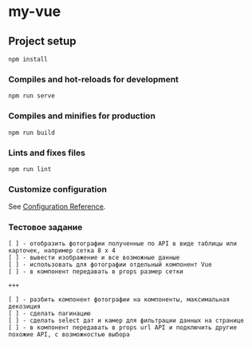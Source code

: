 # my-vue

## Project setup
```
npm install
```

### Compiles and hot-reloads for development
```
npm run serve
```

### Compiles and minifies for production
```
npm run build
```

### Lints and fixes files
```
npm run lint
```

### Customize configuration
See [Configuration Reference](https://cli.vuejs.org/config/).

### Тестовое задание
```
[ ] - отобразить фотографии полученные по API в виде таблицы или карточек, например сетка 8 х 4
[ ] - вывести изображение и все возможные данные
[ ] - использовать для фотографии отдельный компонент Vue
[ ] - в компонент передавать в props размер сетки  
 
+++

[ ] - разбить компонент фотографии на компоненты, максимальная декозиция
[ ] - сделать пагинацию
[ ] - сделать select дат и камер для фильтрации данных на странице
[ ] - в компонент передавать в props url API и подключить другие похожие API, с возможностью выбора

```